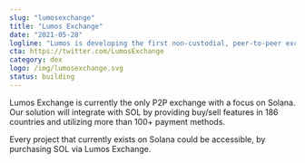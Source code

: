 ```yaml
---
slug: "lumosexchange"
title: "Lumos Exchange"
date: "2021-05-28"
logline: "Lumos is developing the first non-custodial, peer-to-peer exchange for Solana."
cta: https://twitter.com/LumosExchange
category: dex
logo: /img/lumosexchange.svg
status: building
---
```


Lumos Exchange is currently the only P2P exchange with a focus on Solana. Our solution will integrate with SOL by providing buy/sell features in 186 countries and utilizing more than 100+ payment methods.

Every project that currently exists on Solana could be accessible, by purchasing SOL via Lumos Exchange.
